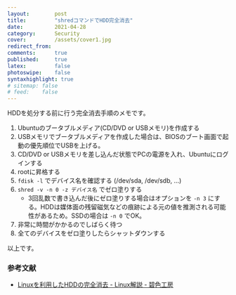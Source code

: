 ```yaml
---
layout:        post
title:         "shredコマンドでHDD完全消去"
date:          2021-04-28
category:      Security
cover:         /assets/cover1.jpg
redirect_from:
comments:      true
published:     true
latex:         false
photoswipe:    false
syntaxhighlight: true
# sitemap: false
# feed:    false
---
```


HDDを処分する前に行う完全消去手順のメモです。

1. Ubuntuのブータブルメディア(CD/DVD or USBメモリ)を作成する
2. USBメモリでブータブルメディアを作成した場合は、BIOSのブート画面で起動の優先順位でUSBを上げる。
3. CD/DVD or USBメモリを差し込んだ状態でPCの電源を入れ、Ubuntuにログインする
4. rootに昇格する
5. `fdisk -l` でデバイス名を確認する (/dev/sda, /dev/sdb, ...)
6. `shred -v -n 0 -z デバイス名` でゼロ塗りする
   - 3回乱数で書き込んだ後にゼロ塗りする場合はオプションを `-n 3` にする。HDDは媒体面の残留磁気などの痕跡による元の値を推測される可能性があるため。SSDの場合は `-n 0` でOK。
7. 非常に時間がかかるのでしばらく待つ
8. 全てのデバイスをゼロ塗りしたらシャットダウンする

以上です。


### 参考文献

- [Linuxを利用したHDDの完全消去 - Linux解説 - 碧色工房](https://www.mm2d.net/main/tech/linux/hdd_clear-01.html)
